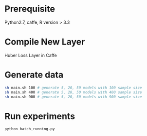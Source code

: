 
# Prerequisite
Python2.7, caffe, R version > 3.3

# Compile New Layer
Huber Loss Layer in Caffe

# Generate data
```sh
sh main.sh 100 # generate 5, 20, 50 models with 100 sample size
sh main.sh 400 # generate 5, 20, 50 models with 400 sample size
sh main.sh 900 # generate 5, 20, 50 models with 900 sample size
```

# Run experiments
```python
python batch_running.py
```
